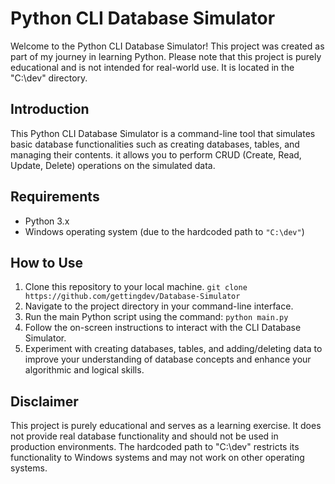 # Python CLI Database Simulator

Welcome to the Python CLI Database Simulator! This project was created as part of my journey in learning Python. Please note that this project is purely educational and is not intended for real-world use. It is located in the "C:\dev" directory.

## Introduction

This Python CLI Database Simulator is a command-line tool that simulates basic database functionalities such as creating databases, tables, and managing their contents. it allows you to perform CRUD (Create, Read, Update, Delete) operations on the simulated data.

## Requirements

- Python 3.x
- Windows operating system (due to the hardcoded path to `"C:\dev"`)

## How to Use

1. Clone this repository to your local machine. `git clone https://github.com/gettingdev/Database-Simulator`
2. Navigate to the project directory in your command-line interface.
3. Run the main Python script using the command: `python main.py`
4. Follow the on-screen instructions to interact with the CLI Database Simulator.
5. Experiment with creating databases, tables, and adding/deleting data to improve your understanding of database concepts and enhance your algorithmic and logical skills.

## Disclaimer

This project is purely educational and serves as a learning exercise. It does not provide real database functionality and should not be used in production environments. The hardcoded path to "C:\dev" restricts its functionality to Windows systems and may not work on other operating systems.

